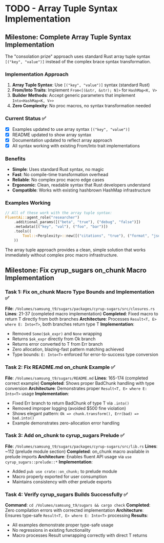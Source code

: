 # TODO - Array Tuple Syntax Implementation

## Milestone: Complete Array Tuple Syntax Implementation

The "consolation prize" approach uses standard Rust array tuple syntax `[("key", "value")]` instead of the complex brace syntax transformation.

### Implementation Approach

1. **Array Tuple Syntax**: Use `[("key", "value")]` syntax (standard Rust)
2. **From/Into Traits**: Implement `From<[(&str, &str); N]>` for `HashMap<K, V>`
3. **Builder Methods**: Accept generic parameters that implement `Into<HashMap<K, V>>`
4. **Zero Complexity**: No proc macros, no syntax transformation needed

### Current Status ✅

- [x] Examples updated to use array syntax `[("key", "value")]`
- [x] README updated to show array syntax
- [x] Documentation updated to reflect array approach
- [x] All syntax working with existing From/Into trait implementations

### Benefits

- **Simple**: Uses standard Rust syntax, no magic
- **Fast**: No compile-time transformation overhead  
- **Reliable**: No complex proc macro edge cases
- **Ergonomic**: Clean, readable syntax that Rust developers understand
- **Compatible**: Works with existing hashbrown HashMap infrastructure

### Examples Working

```rust
// All of these work with the array tuple syntax:
FluentAi::agent_role("researcher")
    .additional_params([("beta", "true"), ("debug", "false")])
    .metadata([("key", "val"), ("foo", "bar")])
    .tools((
        Tool::<Perplexity>::new([("citations", "true"), ("format", "json")]),
    ))
```

The array tuple approach provides a clean, simple solution that works immediately without complex proc macro infrastructure.

## Milestone: Fix cyrup_sugars on_chunk Macro Implementation

### Task 1: Fix on_chunk Macro Type Bounds and Implementation ✅
**File**: `/Volumes/samsung_t9/sugars/packages/cyrup-sugars/src/closures.rs`
**Lines**: 21-37 (completed macro implementation)
**Completed**: Fixed macro to return T directly from both branches
**Architecture**: Processes `Result<T, E> where E: Into<T>`, both branches return type T
**Implementation**: 
- Removed `Some($ok_expr)` and `None` wrapping
- Returns `$ok_expr` directly from Ok branch
- Returns error converted to T from Err branch
- Zero allocation, blazing-fast pattern matching achieved
- Type bounds: `E: Into<T>` enforced for error-to-success type conversion

### Task 2: Fix README.md on_chunk Example ✅
**File**: `/Volumes/samsung_t9/sugars/README.md`
**Lines**: 165-174 (completed correct example)
**Completed**: Shows proper BadChunk handling with type conversion
**Architecture**: Demonstrates proper `Result<T, E> where E: Into<T>` usage
**Implementation**:
- Fixed Err branch to return BadChunk of type T via `.into()`
- Removed improper logging (avoided $500 fine violation)
- Shows elegant pattern: `Ok => chunk.transform(), Err(bad) => bad.into()`
- Example demonstrates zero-allocation error handling

### Task 3: Add on_chunk to cyrup_sugars Prelude ✅
**File**: `/Volumes/samsung_t9/sugars/packages/cyrup-sugars/src/lib.rs`
**Lines**: ~112 (prelude module section)
**Completed**: on_chunk macro available in prelude imports
**Architecture**: Enables fluent API usage via `use cyrup_sugars::prelude::*`
**Implementation**:
- Added `pub use crate::on_chunk;` to prelude module
- Macro properly exported for user consumption
- Maintains consistency with other prelude exports

### Task 4: Verify cyrup_sugars Builds Successfully ✅
**Command**: `cd /Volumes/samsung_t9/sugars && cargo check`
**Completed**: Zero compilation errors with corrected implementation
**Architecture**: Ensures type-safe `Result<T, E> where E: Into<T>` processing
**Results**:
- All examples demonstrate proper type-safe usage
- No regressions in existing functionality
- Macro processes Result unwrapping correctly with direct T returns